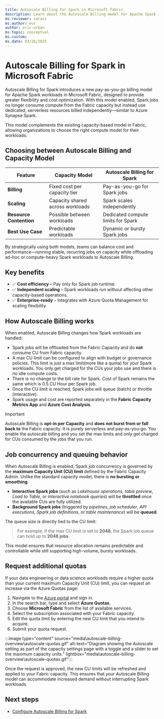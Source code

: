 ```yaml
---
title: Autoscale Billing for Spark in Microsoft Fabric
description: Learn about the Autoscale Billing model for Apache Spark in Microsoft Fabric and how it enables flexible, pay-as-you-go compute for Spark workloads.
ms.reviewer: saravi
ms.author: eur
author: eric-urban
ms.topic: conceptual
ms.custom:
ms.date: 03/26/2025
---
```


# Autoscale Billing for Spark in Microsoft Fabric

Autoscale Billing for Spark introduces a new pay-as-you-go billing model for Apache Spark workloads in Microsoft Fabric, designed to provide greater flexibility and cost optimization. With this model enabled, Spark jobs no longer consume compute from the Fabric capacity but instead use dedicated, serverless resources billed independently—similar to Azure Synapse Spark.

This model complements the existing capacity-based model in Fabric, allowing organizations to choose the right compute model for their workloads.

## Choosing between Autoscale Billing and Capacity Model

| Feature               | Capacity Model                        | Autoscale Billing for Spark            |
|-----------------------|----------------------------------------|----------------------------------------|
| **Billing**           | Fixed cost per capacity tier           | Pay-as-you-go for Spark jobs           |
| **Scaling**           | Capacity shared across workloads       | Spark scales independently             |
| **Resource Contention** | Possible between workloads             | Dedicated compute limits for Spark              |
| **Best Use Case**     | Predictable workloads                  | Dynamic or bursty Spark jobs           |

By strategically using both models, teams can balance cost and performance—running stable, recurring jobs on capacity while offloading ad-hoc or compute-heavy Spark workloads to Autoscale Billing.

## Key benefits

- ✅ **Cost efficiency** – Pay only for Spark job runtime.
- ✅ **Independent scaling** – Spark workloads run without affecting other capacity-based operations.
- ✅ **Enterprise-ready** – Integrates with Azure Quota Management for scaling flexibility.

## How Autoscale Billing works

When enabled, Autoscale Billing changes how Spark workloads are handled:

- Spark jobs will be offloaded from the Fabric Capacity and do **not** consume CU from Fabric capacity.
- A max CU limit can be configured to align with budget or governance policies. This limit is just a max limit(more like a quota) for your Spark workloads. You only get charged for the CUs your jobs use and there is no idle compute costs.
- There is no change to the bill rate for Spark. Cost of Spark remains the same which is 0.5 CU Hour per Spark job.
- Once the CU limit is reached, Spark jobs will queue (batch) or throttle (interactive).
- Spark usage and cost are reported separately in the **Fabric Capacity Metrics App** and **Azure Cost Analysis**.

> [!IMPORTANT]
> Autoscale Billing is **opt-in per Capacity** and **does not burst from or fall back to** the Fabric capacity. It is purely serverless and pay-as-you-go. You enable the autoscale billing and you set the max limits and only get charged for CUs consumed by the jobs that you run.

## Job concurrency and queuing behavior

When Autoscale Billing is enabled, Spark job concurrency is governed by the **maximum Capacity Unit (CU) limit** defined by the Fabric Capacity Admin. Unlike the standard capacity model, there is **no bursting or smoothing**.

- **Interactive Spark jobs** (such as *Lakehouse operations*, *table preview*, *Load to Table*, or *interactive notebook queries*) will be **throttled** once the available CUs are fully utilized.
- **Background Spark jobs** (triggered by *pipelines*, *job scheduler*, *API executions*, *Spark job definitions*, or *table maintenance*) will be **queued**.

The queue size is directly tied to the CU limit:

> For example, if the max CU limit is set to **2048**, the Spark job queue can hold up to **2048 jobs**.

This model ensures that resource allocation remains predictable and controllable while still supporting high-volume, bursty workloads.

## Request additional quotas

If your data engineering or data science workloads require a higher quota than your current maximum Capacity Unit (CU) limit, you can request an increase via the Azure Quotas page:

1. Navigate to the [Azure portal](https://portal.azure.com) and sign in.
2. In the search bar, type and select **Azure Quotas**.
3. Choose **Microsoft Fabric** from the list of available services.
4. Select the subscription associated with your Fabric capacity.
5. Edit the quota limit by entering the new CU limit that you intend to acquire.
6. Submit your quota request.

:::image type="content" source="media\autoscale-billing-overview\autoscale-quotas.gif" alt-text="Diagram showing the Autoscale setting as part of the capacity settings page with a toggle and a slider to set the maximum capacity units." lightbox="media\autoscale-billing-overview\autoscale-quotas.gif":::

Once the request is approved, the new CU limits will be refreshed and applied to your Fabric capacity. This ensures that your Autoscale Billing model can accommodate increased demand without interrupting Spark workloads.


## Next steps

- [Configure Autoscale Billing for Spark](configure-autoscale-billing.md)
